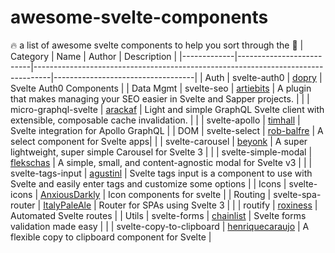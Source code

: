 # awesome-svelte-components
🔥 a list of awesome svelte components to help you sort through the 💩
| Category    | Name                     | Author                                                                           | Description                       |
|-------------|--------------------------|----------------------------------------------------------------------------------|-----------------------------------|
| Auth        | svelte-auth0             | [dopry](https://github.com/dopry/svelte-auth0)                                 | Svelte Auth0 Components           |
| Data Mgmt   | svelte-seo               | [artiebits](https://github.com/artiebits/svelte-seo)                           | A plugin that makes managing your SEO easier in Svelte and Sapper projects. |
|             | micro-graphql-svelte     | [arackaf](https://github.com/arackaf/micro-graphql-svelte)                     | Light and simple GraphQL Svelte client with extensible, composable cache invalidation.  |
|             | svelte-apollo            | [timhall](https://github.com/timhall/svelte-apollo)                            | Svelte integration for Apollo GraphQL |
| DOM         | svelte-select            | [rob-balfre](https://github.com/rob-balfre/svelte-select)                      | A select component for Svelte apps|
|             | svelte-carousel          | [beyonk](https://github.com/beyonk-adventures/svelte-carousel)                 | A super lightweight, super simple Carousel for Svelte 3 |
|             | svelte-simple-modal      | [flekschas](https://github.com/flekschas/svelte-simple-modal)                  | A simple, small, and content-agnostic modal for Svelte v3 |
|             | svelte-tags-input        | [agustinl](https://github.com/agustinl/svelte-tags-input)                      | Svelte tags input is a component to use with Svelte and easily enter tags and customize some options |
| Icons       | svelte-icons             | [AnxiousDarkly](https://github.com/AnxiousDarkly/svelte-icons)                 | Icon components for svelte |
| Routing     | svelte-spa-router        | [ItalyPaleAle](https://github.com/ItalyPaleAle/svelte-spa-router)              | Router for SPAs using Svelte 3 |
|             | routify                  | [roxiness](https://github.com/roxiness/routify)                                | Automated Svelte routes |
| Utils       | svelte-forms             | [chainlist](https://github.com/chainlist/svelte-forms)                         | Svelte forms validation made easy |
|             | svelte-copy-to-clipboard | [henriquecaraujo](https://github.com/henriquecaraujo/svelte-copy-to-clipboard) | A flexible copy to clipboard component for Svelte |
